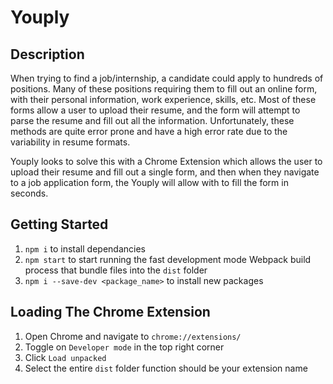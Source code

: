 # Youply

## Description
When trying to find a job/internship, a candidate could apply to hundreds of positions. Many of these positions requiring them to fill out an online form, with their personal information, work experience, skills, etc. Most of these forms allow a user to upload their resume, and the form will attempt to parse the resume and fill out all the information. Unfortunately, these methods are quite error prone and have a high error rate due to the variability in resume formats. 

Youply looks to solve this with a Chrome Extension which allows the user to upload their resume and fill out a single form, and then when they navigate to a job application form, the Youply will allow with to fill the form in seconds.

## Getting Started

1. `npm i` to install dependancies
2. `npm start` to start running the fast development mode Webpack build process that bundle files into the `dist` folder
3. `npm i --save-dev <package_name>` to install new packages

## Loading The Chrome Extension

1. Open Chrome and navigate to `chrome://extensions/`
2. Toggle on `Developer mode` in the top right corner
3. Click `Load unpacked`
4. Select the entire `dist` folder
   function should be your extension name
